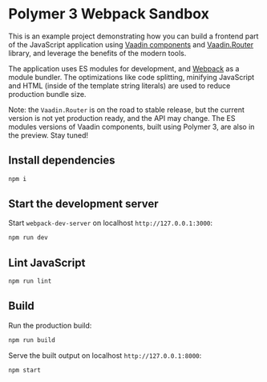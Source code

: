 # Polymer 3 Webpack Sandbox

This is an example project demonstrating how you can build a frontend part of the JavaScript
application using [Vaadin components](https://vaadin.com/components) and [Vaadin.Router](https://github.com/vaadin/vaadin-router) library, and leverage the benefits of the modern tools.

The application uses ES modules for development, and [Webpack](https://webpack.js.org) as
a module bundler. The optimizations like code splitting, minifying JavaScript and HTML
(inside of the template string literals) are used to reduce production bundle size.

Note: the `Vaadin.Router` is on the road to stable release, but the current version is not
yet production ready, and the API may change. The ES modules versions of Vaadin components, built
using Polymer 3, are also in the preview. Stay tuned!

## Install dependencies

```sh
npm i
```

## Start the development server

Start `webpack-dev-server` on localhost `http://127.0.0.1:3000`:

```sh
npm run dev
```

## Lint JavaScript

```sh
npm run lint
```


## Build

Run the production build:

```sh
npm run build
```

Serve the built output on localhost `http://127.0.0.1:8000`:

```sh
npm start
```

